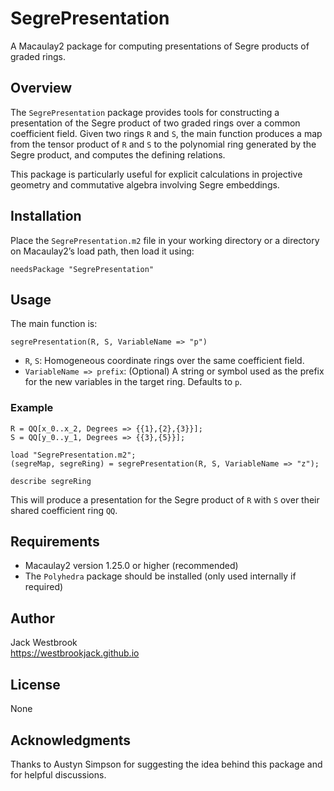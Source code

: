 # SegrePresentation

A Macaulay2 package for computing presentations of Segre products of graded rings.

## Overview

The `SegrePresentation` package provides tools for constructing a presentation of the Segre product
of two graded rings over a common coefficient field. Given two rings `R` and `S`, the main function
produces a map from the tensor product of `R` and `S` to the polynomial ring generated by the Segre
product, and computes the defining relations.

This package is particularly useful for explicit calculations in projective geometry and commutative
algebra involving Segre embeddings.

## Installation

Place the `SegrePresentation.m2` file in your working directory or a directory on Macaulay2’s load path, then load it using:

```macaulay2
needsPackage "SegrePresentation"
```

## Usage

The main function is:

```macaulay2
segrePresentation(R, S, VariableName => "p")
```

- `R`, `S`: Homogeneous coordinate rings over the same coefficient field.
- `VariableName => prefix`: (Optional) A string or symbol used as the prefix for the new variables
  in the target ring. Defaults to `p`.

### Example

```macaulay2
R = QQ[x_0..x_2, Degrees => {{1},{2},{3}}];
S = QQ[y_0..y_1, Degrees => {{3},{5}}];

load "SegrePresentation.m2";
(segreMap, segreRing) = segrePresentation(R, S, VariableName => "z");

describe segreRing
```

This will produce a presentation for the Segre product of `R` with `S` over their shared coefficient ring `QQ`.

## Requirements

- Macaulay2 version 1.25.0 or higher (recommended)
- The `Polyhedra` package should be installed (only used internally if required)

## Author

Jack Westbrook  
https://westbrookjack.github.io

## License

None

## Acknowledgments

Thanks to Austyn Simpson for suggesting the idea behind this package and for helpful discussions.
